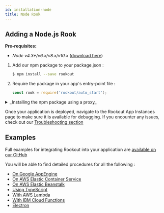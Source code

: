 ```yaml
---
id: installation-node
title: Node Rook
---
```


## Adding a Node.js Rook

__Pre-requisites:__  
- *Node v4.3+/v6.x/v8.x/v10.x* ([download here](https://nodejs.org/))
1. Add our npm package to your package.json :  
    ```bash 
    $ npm install --save rookout
    ```
    
1. Require the package in your app's entry-point file :  
    ```javascript
    const rook = require('rookout/auto_start');
    ```

<details>
<summary>_Installing the npm package using a proxy_</summary>

Unix:
```bash
export HTTPS_PROXY=https://mypro.xy:1234 && npm install --save rookout
```
Windows:
```bash
set HTTPS_PROXY=https://mypro.xy:1234 && npm install --save rookout
```

</details>
    
Once your application is deployed, navigate to the Rookout App Instances page to make sure it is available for debugging.
If you encounter any issues, check out our [Troubleshooting section](troubleshooting-rooks.md)

## Examples

Full examples for integrating Rookout into your application are [available on our GitHub](https://github.com/Rookout/deployment-examples)

You will be able to find detailed procedures for all the following :

- [On Google AppEngine](https://github.com/Rookout/deployment-examples/tree/master/node-app-engine-flex)
- [On AWS Elastic Container Service](https://github.com/Rookout/deployment-examples/tree/master/node-aws-ecs)
- [On AWS Elastic Beanstalk](https://github.com/Rookout/deployment-examples/tree/master/node-aws-elasticbeanstalk)
- [Using TypeScript](https://github.com/Rookout/deployment-examples/tree/master/node-typescript)
- [With AWS Lambda](https://github.com/Rookout/deployment-examples/tree/master/node-aws-lambda)
- [With IBM Cloud Functions](https://github.com/Rookout/deployment-examples/tree/master/node-ibm-cloud-functions)
- [Electron](https://github.com/Rookout/deployment-examples/tree/master/node-electron)
